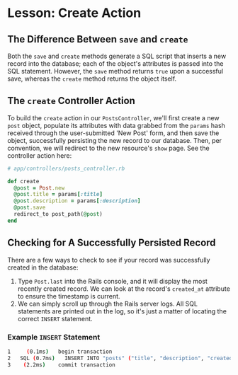 # Lesson: Create Action

## The Difference Between `save` and `create`

Both the `save` and `create` methods generate a SQL script that inserts a new record into the database; each of the object's attributes is passed into the SQL statement. However, the `save` method returns `true` upon a successful save, whereas the `create` method returns the object itself.

## The `create` Controller Action

To build the `create` action in our `PostsController`, we'll first create a new `post` object, populate its attributes with data grabbed from the `params` hash received through the user-submitted 'New Post' form, and then save the object, successfully persisting the new record to our database. Then, per convention, we will redirect to the new resource's `show` page. See the controller action here:

```ruby
# app/controllers/posts_controller.rb

def create
  @post = Post.new
  @post.title = params[:title]
  @post.description = params[:description]
  @post.save
  redirect_to post_path(@post)
end
```

## Checking for A Successfully Persisted Record

There are a few ways to check to see if your record was successfully created in the database:

1. Type `Post.last` into the Rails console, and it will display the most recently created record. We can look at the record's `created_at` attribute to ensure the timestamp is current.
2. We can simply scroll up through the Rails server logs. All SQL statements are printed out in the log, so it's just a matter of locating the correct `INSERT` statement.

### Example `INSERT` Statement

```bash
1     (0.1ms)   begin transaction
2   SQL (0.7ms)   INSERT INTO "posts" ("title", "description", "created_at", "updated_at") VALUES (?, ?, ?, ?) [["title", "My Post"], ["description", "My desc"], ["created_at", "2015-12-26 18:00:31.393419"], ["updated_at", "2015-12-26 18:00:31.393419"]]
3    (2.2ms)    commit transaction
```